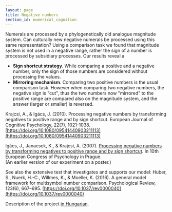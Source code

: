 ```yaml
---
layout: page
title: Negative numbers
section_id: numerical_cognition
---
```


Numerals are processed by a phylogenetically old analogue magnitude system. Can culturally new negative numerals be processed using this same representation? Using a comparison task we found that magnitude system is not used in a negative range, rather the sign of a number is processed by subsidiary processes. Our results reveal a
* **Sign shortcut strategy**. While comparing a positive and a negative number, only the sign of those numbers are considered without processing the values.
* **Mirroring mechanism**. Comparing two positive numbers is the usual comparison task. However when comparing two negative numbers, the negative sign is "cut", thus the two numbers now "mirrored" to the positive range are compared also on the magnitude system, and the answer (larger or smaller) is reversed.

<i class='fa fa-file-text'></i> Krajcsi, A., & Igács, J. (2010). Processing negative numbers by transforming negatives to positive range and by sign shortcut. European Journal of Cognitive Psychology, 22(7), 1021-1038. [https://doi.org/10.1080/09541440903211113](https://doi.org/10.1080/09541440903211113)

<i class='fa fa-file'></i> Igács, J., Janacsek, K., & Krajcsi, A. (2007). [Processing negative numbers by transforming negatives to positive range and by sign shortcut](https://sites.google.com/site/mathematicalcognition/home/negative-numbers/negnumbers_poster.pdf). In 10th European Congress of Psychology in Prague.<br>(An earlier version of our experiment on a poster.)

See also the extensive test that investigates and supports our model: Huber, S., Nuerk, H.-C., Willmes, K., & Moeller, K. (2016). A general model framework for multisymbol number comparison. Psychological Review, 123(6), 667–695. [https://doi.org/10.1037/rev0000040](https://doi.org/10.1037/rev0000040)

Description of the project [in Hungarian](https://sites.google.com/site/matematikaimegismeres/Home/negativ-szamok).

